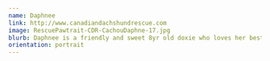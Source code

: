 ```yaml
---
name: Daphnee
link: http://www.canadiandachshundrescue.com
image: RescuePawtrait-CDR-CachouDaphne-17.jpg
blurb: Daphnee is a friendly and sweet 8yr old doxie who loves her bestie, Cachou, who may possibly be her son!
orientation: portrait
---
```

